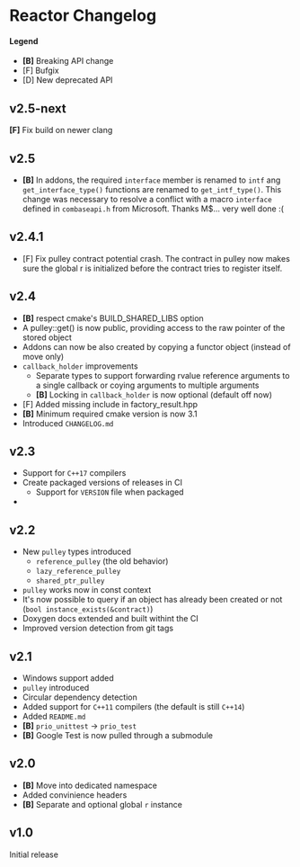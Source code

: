 Reactor Changelog
=================

#### Legend
- __[B]__ Breaking API change
- [F] Bufgix
- [D] New deprecated API

v2.5-next
-----------
__[F]__ Fix build on newer clang

v2.5
-----------
- __[B]__ In addons, the required `interface` member is renamed to `intf` ang `get_interface_type()` functions are
  renamed to `get_intf_type()`. This change was necessary to resolve a conflict with a macro `interface` defined in
  `combaseapi.h` from Microsoft. Thanks M$... very well done :(

v2.4.1
------
- [F] Fix pulley contract potential crash. The contract in pulley now makes sure the global r is initialized before the 
  contract tries to register itself.

v2.4
----
- __[B]__ respect cmake's BUILD_SHARED_LIBS option
- A pulley::get() is now public, providing access to the raw pointer of the stored object
- Addons can now be also created by copying a functor object (instead of move only)
- `callback_holder` improvements
  - Separate types to support forwarding rvalue reference arguments to a single callback or coying arguments to multiple
    arguments
  - __[B]__ Locking in `callback_holder` is now optional (default off now)
- [F] Added missing include <stdexcept> in factory_result.hpp
- __[B]__  Minimum required cmake version is now 3.1
- Introduced `CHANGELOG.md`

v2.3
----
- Support for `C++17` compilers
- Create packaged versions of releases in CI
  - Support for `VERSION` file when packaged
- 

v2.2
----
- New `pulley` types introduced
  - `reference_pulley` (the old behavior)
  - `lazy_reference_pulley`
  - `shared_ptr_pulley`
- `pulley` works now in const context
- It's now possible to query if an object has already been created or not (`bool instance_exists(&contract)`)
- Doxygen docs extended and built withint the CI
- Improved version detection from git tags

v2.1
----
- Windows support added
- `pulley` introduced
- Circular dependency detection
- Added support for `C++11` compilers (the default is still `C++14`)
- Added `README.md`
- __[B]__ `prio_unittest` -> `prio_test`
- __[B]__ Google Test is now pulled through a submodule

v2.0
----
- __[B]__ Move into dedicated namespace
- Added convinience headers
- __[B]__ Separate and optional global `r` instance

v1.0
----
Initial release